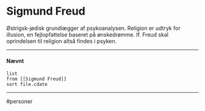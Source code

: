 # Sigmund Freud
Østrigsk-jødisk grundlægger af psykoanalysen. Religion er udtryk for illusion, en fejlopfattelse baseret på ønskedrømme. If. Freud skal oprindelsen til religion altså findes i psyken.

---
#### Nævnt
```dataview 
list
from [[Sigmund Freud]]
sort file.cdate
```
---
#personer


